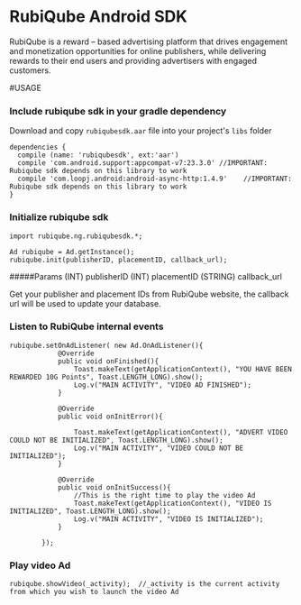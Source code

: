 # RubiQube Android SDK
RubiQube is a reward – based advertising platform that drives engagement and monetization opportunities for online publishers, while delivering rewards to their end users and providing advertisers with engaged customers.


#USAGE

### Include rubiqube sdk in your gradle dependency
Download and copy `rubiqubesdk.aar` file into your project's `libs` folder
```
dependencies {
  compile (name: 'rubiqubesdk', ext:'aar')
  compile 'com.android.support:appcompat-v7:23.3.0' //IMPORTANT: Rubiqube sdk depends on this library to work
  compile 'com.loopj.android:android-async-http:1.4.9'    //IMPORTANT: Rubiqube sdk depends on this library to work
}
```

### Initialize rubiqube sdk

```
import rubiqube.ng.rubiqubesdk.*;

Ad rubiqube = Ad.getInstance();
rubiqube.init(publisherID, placementID, callback_url);
```
#####Params
(INT) publisherID
(INT) placementID
(STRING) callback_url

Get your publisher and placement IDs from RubiQube website, the callback url will be used to update your database. 

### Listen to RubiQube internal events

```
rubiqube.setOnAdListener( new Ad.OnAdListener(){
            @Override
            public void onFinished(){
                Toast.makeText(getApplicationContext(), "YOU HAVE BEEN REWARDED 10G Points", Toast.LENGTH_LONG).show();
                Log.v("MAIN ACTIVITY", "VIDEO AD FINISHED");
            }

            @Override
            public void onInitError(){

                Toast.makeText(getApplicationContext(), "ADVERT VIDEO COULD NOT BE INITIALIZED", Toast.LENGTH_LONG).show();
                Log.v("MAIN ACTIVITY", "VIDEO COULD NOT BE INITIALIZED");
            }

            @Override
            public void onInitSuccess(){
                //This is the right time to play the video Ad 
                Toast.makeText(getApplicationContext(), "VIDEO IS INITIALIZED", Toast.LENGTH_LONG).show();
                Log.v("MAIN ACTIVITY", "VIDEO IS INITIALIZED");
            }

        });
```

### Play video Ad
`rubiqube.showVideo(_activity);  //_activity is the current activity from which you wish to launch the video Ad`


